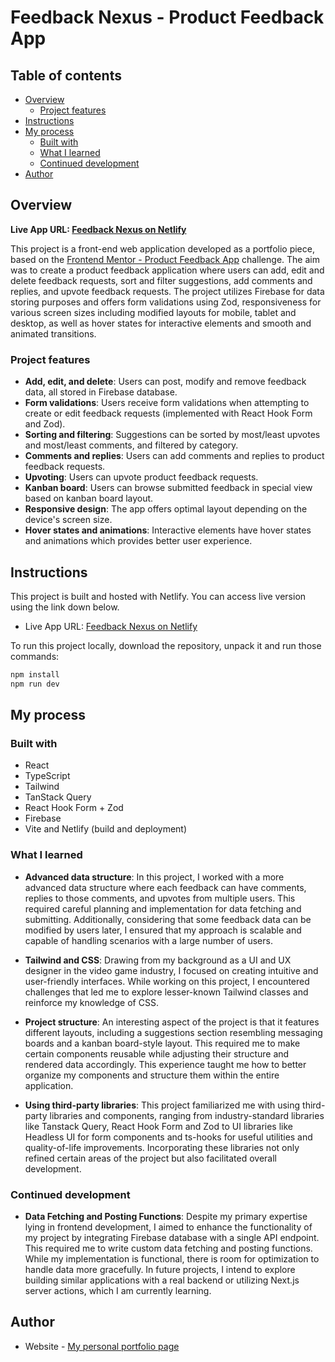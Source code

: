 # Feedback Nexus - Product Feedback App

## Table of contents

- [Overview](#overview)
  - [Project features](#project-features)
- [Instructions](#instructions)
- [My process](#my-process)
  - [Built with](#built-with)
  - [What I learned](#what-i-learned)
  - [Continued development](#continued-development)
- [Author](#author)

## Overview

**Live App URL: [Feedback Nexus on Netlify](https://feedback-nexus.netlify.app/)**

This project is a front-end web application developed as a portfolio piece, based on the [Frontend Mentor - Product Feedback App](https://www.frontendmentor.io/challenges/product-feedback-app-wbvUYqjR6) challenge. The aim was to create a product feedback application where users can add, edit and delete feedback requests, sort and filter suggestions, add comments and replies, and upvote feedback requests. The project utilizes Firebase for data storing purposes and offers form validations using Zod, responsiveness for various screen sizes including modified layouts for mobile, tablet and desktop, as well as hover states for interactive elements and smooth and animated transitions.

### Project features

- **Add, edit, and delete**: Users can post, modify and remove feedback data, all stored in Firebase database.
- **Form validations**: Users receive form validations when attempting to create or edit feedback requests (implemented with React Hook Form and Zod).
- **Sorting and filtering**: Suggestions can be sorted by most/least upvotes and most/least comments, and filtered by category.
- **Comments and replies**: Users can add comments and replies to product feedback requests.
- **Upvoting**: Users can upvote product feedback requests.
- **Kanban board**: Users can browse submitted feedback in special view based on kanban board layout.
- **Responsive design**: The app offers optimal layout depending on the device's screen size.
- **Hover states and animations**: Interactive elements have hover states and animations which provides better user experience.

## Instructions

This project is built and hosted with Netlify. You can access live version using the link down below.

- Live App URL: [Feedback Nexus on Netlify](https://feedback-nexus.netlify.app/)

To run this project locally, download the repository, unpack it and run those commands:

```bash
npm install
npm run dev
```

## My process

### Built with

- React
- TypeScript
- Tailwind
- TanStack Query
- React Hook Form + Zod
- Firebase
- Vite and Netlify (build and deployment)

### What I learned

- **Advanced data structure**: In this project, I worked with a more advanced data structure where each feedback can have comments, replies to those comments, and upvotes from multiple users. This required careful planning and implementation for data fetching and submitting. Additionally, considering that some feedback data can be modified by users later, I ensured that my approach is scalable and capable of handling scenarios with a large number of users.

- **Tailwind and CSS**: Drawing from my background as a UI and UX designer in the video game industry, I focused on creating intuitive and user-friendly interfaces. While working on this project, I encountered challenges that led me to explore lesser-known Tailwind classes and reinforce my knowledge of CSS.

- **Project structure**: An interesting aspect of the project is that it features different layouts, including a suggestions section resembling messaging boards and a kanban board-style layout. This required me to make certain components reusable while adjusting their structure and rendered data accordingly. This experience taught me how to better organize my components and structure them within the entire application.

- **Using third-party libraries**: This project familiarized me with using third-party libraries and components, ranging from industry-standard libraries like Tanstack Query, React Hook Form and Zod to UI libraries like Headless UI for form components and ts-hooks for useful utilities and quality-of-life improvements. Incorporating these libraries not only refined certain areas of the project but also facilitated overall development.

### Continued development

- **Data Fetching and Posting Functions**: Despite my primary expertise lying in frontend development, I aimed to enhance the functionality of my project by integrating Firebase database with a single API endpoint. This required me to write custom data fetching and posting functions. While my implementation is functional, there is room for optimization to handle data more gracefully. In future projects, I intend to explore building similar applications with a real backend or utilizing Next.js server actions, which I am currently learning.


## Author

- Website - [My personal portfolio page](https://gd-portfolio.vercel.app/)

